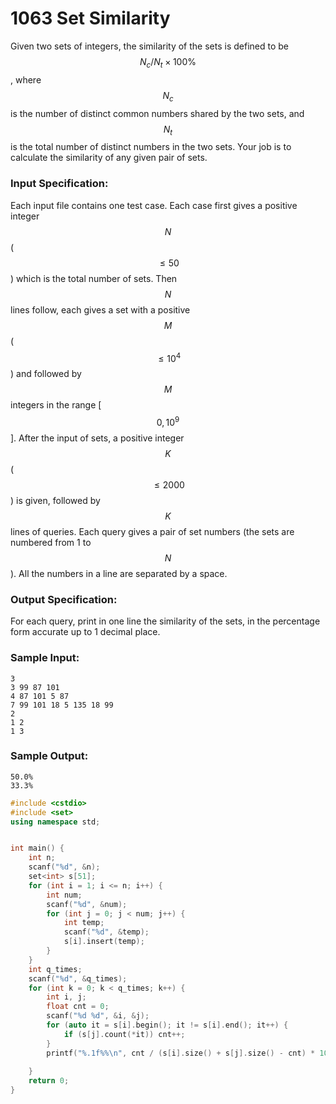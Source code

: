 # 1063 Set Similarity
Given two sets of integers, the similarity of the sets is defined to be $$N_c/N_t\times 100\%$$, where $$N_c$$ is the number of distinct common numbers shared by the two sets, and $$N_t$$ is the total number of distinct numbers in the two sets. Your job is to calculate the similarity of any given pair of sets.

### Input Specification:

Each input file contains one test case. Each case first gives a positive integer $$N$$ ($$\le 50$$) which is the total number of sets. Then $$N$$ lines follow, each gives a set with a positive $$M$$ ($$\le 10^4$$) and followed by $$M$$ integers in the range [$$0, 10^9$$]. After the input of sets, a positive integer $$K$$ ($$\le 2000$$) is given, followed by $$K$$ lines of queries. Each query gives a pair of set numbers (the sets are numbered from 1 to $$N$$). All the numbers in a line are separated by a space.

### Output Specification:

For each query, print in one line the similarity of the sets, in the percentage form accurate up to 1 decimal place.

### Sample Input:
```in
3
3 99 87 101
4 87 101 5 87
7 99 101 18 5 135 18 99
2
1 2
1 3
```

### Sample Output:
```out
50.0%
33.3%
```


```cpp
#include <cstdio>
#include <set>
using namespace std;


int main() {
	int n;
	scanf("%d", &n);
	set<int> s[51];
	for (int i = 1; i <= n; i++) {
		int num;
		scanf("%d", &num);
		for (int j = 0; j < num; j++) {
			int temp;
			scanf("%d", &temp);
			s[i].insert(temp);
		}
	}
	int q_times;
	scanf("%d", &q_times);
	for (int k = 0; k < q_times; k++) {
		int i, j;
		float cnt = 0;
		scanf("%d %d", &i, &j);
		for (auto it = s[i].begin(); it != s[i].end(); it++) {
			if (s[j].count(*it)) cnt++;
		}
		printf("%.1f%%\n", cnt / (s[i].size() + s[j].size() - cnt) * 100);
		
	}
	return 0;
}
```